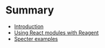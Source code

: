 # Summary

* [Introduction](README.md)
* [Using React modules with Reagent](using-react-modules-with-reagent.md)
* [Specter examples](specter-examples.md)

